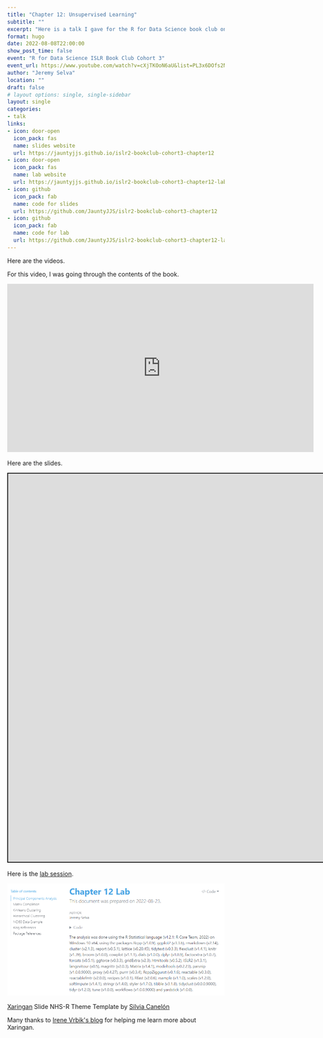 ```yaml
---
title: "Chapter 12: Unsupervised Learning"
subtitle: ""
excerpt: "Here is a talk I gave for the R for Data Science book club on An Introduction to Statistical Learning: With Applications in R Second Edition"
format: hugo
date: 2022-08-08T22:00:00
show_post_time: false
event: "R for Data Science ISLR Book Club Cohort 3"
event_url: https://www.youtube.com/watch?v=cXjTKOoN6aU&list=PL3x6DOfs2NGisLSs09v1NQUQaxuE8nbOO
author: "Jeremy Selva"
location: ""
draft: false
# layout options: single, single-sidebar
layout: single
categories:
- talk
links:
- icon: door-open
  icon_pack: fas
  name: slides website
  url: https://jauntyjjs.github.io/islr2-bookclub-cohort3-chapter12
- icon: door-open
  icon_pack: fas
  name: lab website
  url: https://jauntyjjs.github.io/islr2-bookclub-cohort3-chapter12-lab
- icon: github
  icon_pack: fab
  name: code for slides
  url: https://github.com/JauntyJJS/islr2-bookclub-cohort3-chapter12
- icon: github
  icon_pack: fab
  name: code for lab
  url: https://github.com/JauntyJJS/islr2-bookclub-cohort3-chapter12-lab
---
```




<script src="index_files/libs/fitvids-2.1.1/fitvids.min.js"></script>


Here are the videos.

For this video, I was going through the contents of the book.

<iframe width="710" height="390" src="https://www.youtube.com/embed/bfOfGLEO_GQ" frameborder="0" allowfullscreen>
</iframe>

Here are the slides.

<div class="shareagain" style="min-width:300px;margin:1em auto;">
<iframe src="https://jauntyjjs.github.io/islr2-bookclub-cohort3-chapter12" width="1600" height="900" style="border:2px solid currentColor;" loading="lazy" allowfullscreen></iframe>
<script>fitvids('.shareagain', {players: 'iframe'});</script>
</div>

Here is the [lab session](https://jauntyjjs.github.io/islr2-bookclub-cohort3-chapter12-lab).

![](lab-chapter12.png)

[Xaringan](https://github.com/yihui/xaringan) Slide NHS-R Theme Template by [Silvia Canelón](https://github.com/spcanelon/xaringan-basics-and-beyond)

Many thanks to [Irene Vrbik's blog](https://irene.vrbik.ok.ubc.ca/blog/2021-07-14-xaringan-slides/) for helping me learn more about Xaringan.
